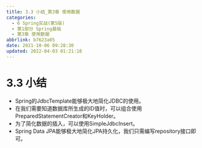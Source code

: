 ```yaml
---
title: 3.3 小结_第3章 使用数据
categories: 
  - 6 Spring实战(第5版)
  - 第1部分 Spring基础
  - 第3章 使用数据
abbrlink: b7623a05
date: 2021-10-06 09:28:30
updated: 2022-04-03 01:21:18
---
```

# 3.3 小结
- Spring的JdbcTemplate能够极大地简化JDBC的使用。
- 在我们需要知道数据库所生成的ID值时，可以组合使用PreparedStatementCreator和KeyHolder。
- 为了简化数据的插入，可以使用SimpleJdbcInsert。
- Spring Data JPA能够极大地简化JPA持久化，我们只需编写repository接口即可。

